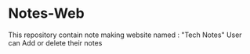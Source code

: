 # Notes-Web
This repository contain note making website named : "Tech Notes"
User can Add or delete their notes
